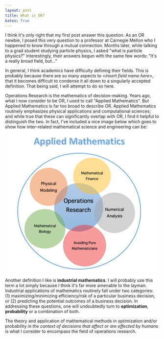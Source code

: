 ```yaml
---
layout: post
title: What is OR?
katex: True
---
```


I think it's only right that my first post answer this question. As an OR newbie, I posed this very question to a professor at Carnegie Mellon who I happened to know through a mutual connection. Months later, while talking to a grad student studying particle physics, I asked "what is particle physics?" Interestingly, their answers begun with the same few words: "It's a really broad field, but..."

In general, I think academics have difficulty defining their fields. This is probably because there are so many aspects to <*insert field name here*>, that it becomes difficult to condense it all down to a singularly accepted definition. That being said, I will attempt to do so here.

Operations Research is the mathematics of decision-making. Years ago, what I now consider to be OR, I used to call "Applied Mathematics". But Applied Mathematics is far too broad to describe OR. Applied Mathematics routinely emphasizes physical applications and computational sciences; and while true that these can significantly overlap with OR, I find it helpful to distinguish the two. In fact, I've included a nice image below which goes to show how inter-related mathematical science and engineering can be:

![alt text](/images/AppliedMath.png)

Another definition I like is **industrial mathematics**. I will probably use this term a lot simply because I think it's far more amenable to the layman. Industrial applications of mathematics routinely fall under two categories: (1) maximizing/minimizing efficiency/risk of a particular business decision, or (2) predicting the potential outcomes of a business decision. In addressing these questions, one will undoubtedly turn to **optimization**, **probability** or a combination of both.

The theory and application of mathematical methods in optimization and/or probability *in the context of decisions that affect or are effected by humans* is what I consider to encompass the field of operations research.
